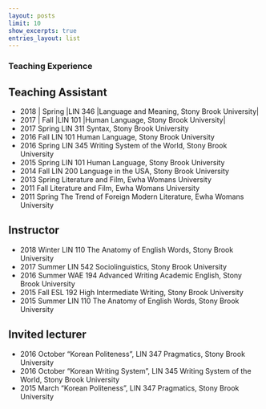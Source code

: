 ```yaml
---
layout: posts
limit: 10
show_excerpts: true
entries_layout: list
---
```

### Teaching Experience


## Teaching Assistant
* 2018 | Spring |LIN 346 |Language and Meaning, Stony Brook University|
* 2017 | Fall   |LIN 101 |Human Language, Stony Brook University|
* 2017 Spring LIN 311 Syntax, Stony Brook University
* 2016 Fall LIN 101 Human Language, Stony Brook University
* 2016 Spring LIN 345 Writing System of the World, Stony Brook University
* 2015 Spring LIN 101 Human Language, Stony Brook University
* 2014 Fall LIN 200 Language in the USA, Stony Brook University
* 2013 Spring Literature and Film, Ewha Womans University
* 2011 Fall Literature and Film, Ewha Womans University
* 2011 Spring The Trend of Foreign Modern Literature, Ewha Womans University

## Instructor  
* 2018 Winter LIN 110 The Anatomy of English Words, Stony Brook University
* 2017 Summer LIN 542 Sociolinguistics, Stony Brook University
* 2016 Summer WAE 194 Advanced Writing Academic English, Stony Brook University
* 2015 Fall ESL 192 High Intermediate Writing, Stony Brook University
* 2015 Summer LIN 110 The Anatomy of English Words, Stony Brook University

## Invited lecturer
* 2016 October “Korean Politeness”, LIN 347 Pragmatics, Stony Brook University
* 2016 October “Korean Writing System”, LIN 345 Writing System of the World, Stony Brook University
* 2015 March “Korean Politeness”, LIN 347 Pragmatics, Stony Brook University

